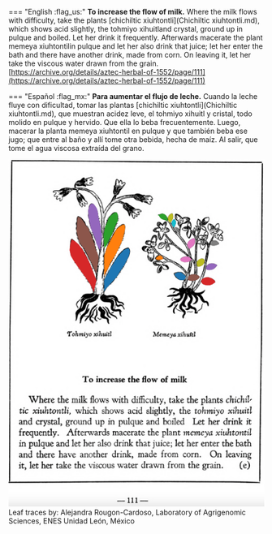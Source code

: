 
=== "English :flag_us:"
    **To increase the flow of milk.** Where the milk flows with difficulty, take the plants [chichiltic xiuhtontli](Chichiltic xiuhtontli.md), which shows acid slightly, the tohmiyo xihuitland crystal, ground up in pulque and boiled. Let her drink it frequently. Afterwards macerate the plant memeya xiuhtontilin pulque and let her also drink that juice; let her enter the bath and there have another drink, made from corn. On leaving it, let her take the viscous water drawn from the grain.  
    [https://archive.org/details/aztec-herbal-of-1552/page/111](https://archive.org/details/aztec-herbal-of-1552/page/111)  


=== "Español :flag_mx:"
    **Para aumentar el flujo de leche.** Cuando la leche fluye con dificultad, tomar las plantas [chichiltic xiuhtontli](Chichiltic xiuhtontli.md), que muestran acidez leve, el tohmiyo xihuitl y cristal, todo molido en pulque y hervido. Que ella lo beba frecuentemente. Luego, macerar la planta memeya xiuhtontil en pulque y que también beba ese jugo; que entre al baño y allí tome otra bebida, hecha de maíz. Al salir, que tome el agua viscosa extraída del grano.  


![A_p111.png](assets/A_p111.png)  
Leaf traces by: Alejandra Rougon-Cardoso, Laboratory of Agrigenomic Sciences, ENES Unidad León, México  
